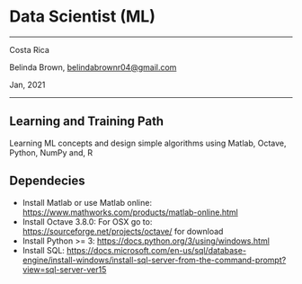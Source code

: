 # Data Scientist (ML)

----------

Costa Rica

Belinda Brown, belindabrownr04@gmail.com

Jan, 2021

----------

## Learning and Training Path

Learning ML concepts and 
design simple algorithms using Matlab, Octave, Python, NumPy and, R

## Dependecies
- Install Matlab or use Matlab online: https://www.mathworks.com/products/matlab-online.html
- Install Octave 3.8.0: For OSX go to: https://sourceforge.net/projects/octave/ for download
- Install Python >= 3: https://docs.python.org/3/using/windows.html
- Install SQL: https://docs.microsoft.com/en-us/sql/database-engine/install-windows/install-sql-server-from-the-command-prompt?view=sql-server-ver15



